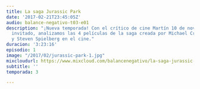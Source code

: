 ```yaml
---
title: La saga Jurassic Park
date: '2017-02-21T23:45:05Z'
audio: balance-negativo-t03-e01
description: "¡Nueva temporada! Con el crítico de cine Martín 10 de noviembre como
  invitado, analizamos las 4 películas de la saga creada por Michael Crichton en libro
  y Steven Spielberg en el cine."
duracion: '3:23:16'
episodio: 1
image: "/2017/02/jurassic-park-1.jpg"
mixcloudurl: https://www.mixcloud.com/balancenegativo/la-saga-jurassic-park/
subtitle: ''
temporada: 3

---
```

